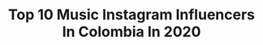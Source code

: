 ---
title: Top 10 Music Instagram Influencers In Colombia In 2020
description: >-
  Find top music Instagram influencers in Colombia in 2020. Most popular hashtags: #colombia #demasiadotarde #musica #tbt.
platform: Instagram
profiles:
  - username: "geogymills"
    fullname: >-
      Geogy Mills
    location: "Colombia"
    followers: 31834
    engagement: 660
    commentsToLikes: 0.093290
    id: ck6u99adaw7vd0j71ke0h4f02
    verified: false
    hashtags: "#memphis, #srv, #tucomovives, #direstraits"
  - username: "sebasmusic1"
    fullname: >-
      Sebastián Peñaloza
    location: "Colombia"
    followers: 44602
    engagement: 578
    commentsToLikes: 0.087157
    id: ck14iursgh8s90i190sgvld99
    verified: false
    hashtags: "#tbt, #throwbackthursday"
  - username: "camilocampoo"
    fullname: >-
      Camilo Campo ♛
    location: "Colombia"
    followers: 32365
    engagement: 556
    commentsToLikes: 0.070132
    id: ck5ch3wu8q2g60i11h6usuo9e
    verified: false
    hashtags: "#happynewyear, #medellin, #guaracha, #novios"
  - username: "ferlemdavid"
    fullname: >-
      F E R
    location: "Colombia"
    followers: 62420
    engagement: 438
    commentsToLikes: 0.084488
    id: ck14iuvt4h9bu0i19izvkha8f
    verified: false
    hashtags: "#buenosaires, #argentina, #perreo"
  - username: "amandapatricia_oficial"
    fullname: >-
      Amanda Patricia
    location: "Colombia"
    followers: 53547
    engagement: 397
    commentsToLikes: 0.044752
    id: ck6ty85z427m70j71t6yz424b
    verified: false
    hashtags: "#coronavirus, #mujerexitosa, #colombiana, #colombianas"
  - username: "anaisvivas"
    fullname: >-
      Anais Vivas
    location: "Colombia"
    followers: 80277
    engagement: 169
    commentsToLikes: 0.049129
    id: ck5ckmr0rx6yq0i11nxusl26p
    verified: true
    hashtags: "#tuamorparanavidad, #fiestademiami, #14sinti"
  - username: "niksalazar"
    fullname: >-
      Nik Salazar
    location: "Colombia"
    followers: 25156
    engagement: 234
    commentsToLikes: 0.073599
    id: ck15sxojcfbuk0i19io6cd325
    verified: false
    hashtags: "#caliescali, #conmigo, #napster, #elite"
  - username: "karlawoficial"
    fullname: >-
      KARLA W
    location: "Colombia"
    followers: 34027
    engagement: 472
    commentsToLikes: 0.027198
    id: ck134jhsnwqdo0i19jyjdielr
    verified: false
    hashtags: "#new, #bogota, #ukulele, #cute"
  - username: "caritoagudelo"
    fullname: >-
      Carito Agudelo Baena
    location: "Colombia"
    followers: 116386
    engagement: 514
    commentsToLikes: 0.015965
    id: ck14ixafahkrz0i19uv3unaeo
    verified: false
    hashtags: "#2019, #sisters, #australia, #drinkingwine"
  - username: "tezzel"
    fullname: >-
      Tezzel
    location: "Colombia"
    followers: 29721
    engagement: 406
    commentsToLikes: 0.032605
    id: ck0vzsyeaaray0i19tczuupi8
    verified: false
    hashtags: "#outnow, #latingrammy, #08, #14"
---
